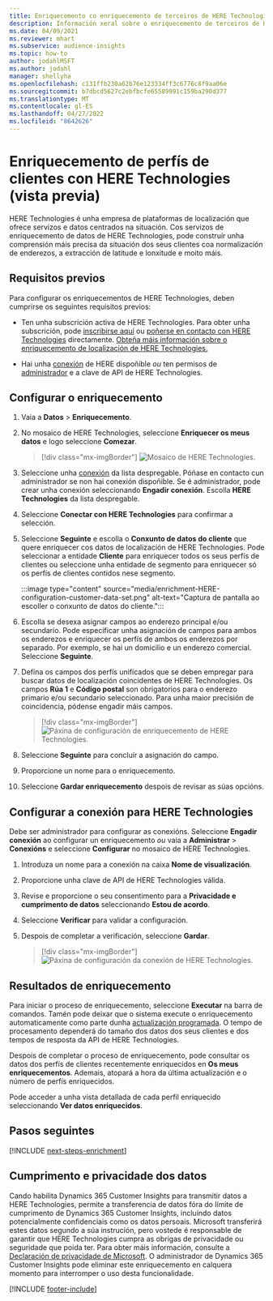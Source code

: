 ```yaml
---
title: Enriquecemento co enriquecemento de terceiros de HERE Technologies
description: Información xeral sobre o enriquecemento de terceiros de HERE Technologies.
ms.date: 04/09/2021
ms.reviewer: mhart
ms.subservice: audience-insights
ms.topic: how-to
author: jodahlMSFT
ms.author: jodahl
manager: shellyha
ms.openlocfilehash: c131ffb230a62b76e123334ff3c6776c8f9aa06e
ms.sourcegitcommit: b7dbcd5627c2ebfbcfe65589991c159ba290d377
ms.translationtype: MT
ms.contentlocale: gl-ES
ms.lasthandoff: 04/27/2022
ms.locfileid: "8642626"
---
```

# <a name="enrichment-of-customer-profiles-with-here-technologies-preview"></a>Enriquecemento de perfís de clientes con HERE Technologies (vista previa)

HERE Technologies é unha empresa de plataformas de localización que ofrece servizos e datos centrados na situación. Cos servizos de enriquecemento de datos de HERE Technologies, pode construír unha comprensión máis precisa da situación dos seus clientes coa normalización de enderezos, a extracción de latitude e lonxitude e moito máis.

## <a name="prerequisites"></a>Requisitos previos

Para configurar os enriquecementos de HERE Technologies, deben cumprirse os seguintes requisitos previos:

- Ten unha subscrición activa de HERE Technologies. Para obter unha subscrición, pode [inscribirse aquí](https://developer.here.com/sign-up?utm_medium=referral&utm_source=Microsoft-Dynamics-CI&create=Freemium-Basic) ou [poñerse en contacto con HERE Technologies](https://developer.here.com/help?utm_medium=referral&utm_source=Microsoft-Dynamics-CI#how-can-we-help-you) directamente. [Obteña máis información sobre o enriquecemento de localización de HERE Technologies.](https://developer.here.com/location-enrichment?cid=Dev-MicrosoftDynamics-DB-0-Dev-&utm_source=MicrosoftDynamics&utm_medium=referral&utm_campaign=Online_Dev_ReferralMicrosoft)

- Hai unha [conexión](connections.md) de HERE dispoñible *ou* ten permisos de [administrador](permissions.md#admin) e a clave de API de HERE Technologies.

## <a name="configure-the-enrichment"></a>Configurar o enriquecemento

1. Vaia a **Datos** > **Enriquecemento**. 

1. No mosaico de HERE Technologies, seleccione **Enriquecer os meus datos** e logo seleccione **Comezar**.

   > [!div class="mx-imgBorder"]
   > ![Mosaico de HERE Technologies.](media/HERE-tile.png "Mosaico de HERE Technologies")

1. Seleccione unha [conexión](connections.md) da lista despregable. Póñase en contacto cun administrador se non hai conexión dispoñible. Se é administrador, pode crear unha conexión seleccionando **Engadir conexión**. Escolla **HERE Technologies** da lista despregable. 

1. Seleccione **Conectar con HERE Technologies** para confirmar a selección.

1.  Seleccione **Seguinte** e escolla o **Conxunto de datos do cliente** que quere enriquecer cos datos de localización de HERE Technologies. Pode seleccionar a entidade **Cliente** para enriquecer todos os seus perfís de clientes ou seleccione unha entidade de segmento para enriquecer só os perfís de clientes contidos nese segmento.

    :::image type="content" source="media/enrichment-HERE-configuration-customer-data-set.png" alt-text="Captura de pantalla ao escoller o conxunto de datos do cliente.":::

1. Escolla se desexa asignar campos ao enderezo principal e/ou secundario. Pode especificar unha asignación de campos para ambos os enderezos e enriquecer os perfís de ambos os enderezos por separado. Por exemplo, se hai un domicilio e un enderezo comercial. Seleccione **Seguinte**.

1. Defina os campos dos perfís unificados que se deben empregar para buscar datos de localización coincidentes de HERE Technologies. Os campos **Rúa 1** e **Código postal** son obrigatorios para o enderezo primario e/ou secundario seleccionado. Para unha maior precisión de coincidencia, pódense engadir máis campos.

   > [!div class="mx-imgBorder"]
   > ![Páxina de configuración de enriquecemento de HERE Technologies.](media/enrichment-HERE-configuration.png "Páxina de configuración de enriquecemento de HERE Technologies")

1. Seleccione **Seguinte** para concluír a asignación do campo.

1. Proporcione un nome para o enriquecemento. 

1. Seleccione **Gardar enriquecemento** despois de revisar as súas opcións.

## <a name="configure-the-connection-for-here-technologies"></a>Configurar a conexión para HERE Technologies 

Debe ser administrador para configurar as conexións. Seleccione **Engadir conexión** ao configurar un enriquecemento *ou* vaia a **Administrar** > **Conexións** e seleccione **Configurar** no mosaico de HERE Technologies.

1. Introduza un nome para a conexión na caixa **Nome de visualización**.

1. Proporcione unha clave de API de HERE Technologies válida.

1. Revise e proporcione o seu consentimento para a **Privacidade e cumprimento de datos** seleccionando **Estou de acordo**.

1. Seleccione **Verificar** para validar a configuración.

1. Despois de completar a verificación, seleccione **Gardar**.

   > [!div class="mx-imgBorder"]
   > ![Páxina de configuración da conexión de HERE Technologies.](media/enrichment-HERE-connection.png "Páxina de configuración da conexión de HERE Technologies")

## <a name="enrichment-results"></a>Resultados de enriquecemento

Para iniciar o proceso de enriquecemento, seleccione **Executar** na barra de comandos. Tamén pode deixar que o sistema execute o enriquecemento automaticamente como parte dunha [actualización programada](system.md#schedule-tab). O tempo de procesamento dependerá do tamaño dos datos dos seus clientes e dos tempos de resposta da API de HERE Technologies.

Despois de completar o proceso de enriquecemento, pode consultar os datos dos perfís de clientes recentemente enriquecidos en **Os meus enriquecementos**. Ademais, atopará a hora da última actualización e o número de perfís enriquecidos.

Pode acceder a unha vista detallada de cada perfil enriquecido seleccionando **Ver datos enriquecidos**.

## <a name="next-steps"></a>Pasos seguintes

[!INCLUDE [next-steps-enrichment](includes/next-steps-enrichment.md)]

## <a name="data-privacy-and-compliance"></a>Cumprimento e privacidade dos datos

Cando habilita Dynamics 365 Customer Insights para transmitir datos a HERE Technologies, permite a transferencia de datos fóra do límite de cumprimento de Dynamics 365 Customer Insights, incluíndo datos potencialmente confidenciais como os datos persoais. Microsoft transferirá estes datos segundo a súa instrución, pero vostede é responsable de garantir que HERE Technologies cumpra as obrigas de privacidade ou seguridade que poida ter. Para obter máis información, consulte a [Declaración de privacidade de Microsoft](https://go.microsoft.com/fwlink/?linkid=396732).
O administrador de Dynamics 365 Customer Insights pode eliminar este enriquecemento en calquera momento para interromper o uso desta funcionalidade.


[!INCLUDE [footer-include](includes/footer-banner.md)]
